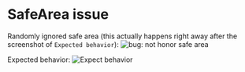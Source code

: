 # SafeArea issue

Randomly ignored safe area (this actually happens right away after the screenshot of `Expected behavior`):
![bug: not honor safe area](https://user-images.githubusercontent.com/76669975/207407645-a37833de-4069-4325-bf91-3976a1970884.jpeg)

Expected behavior:
![Expect behavior](https://user-images.githubusercontent.com/76669975/207407708-f0eb55fa-f9ee-46ae-ade5-c186f1b447bd.jpeg)
